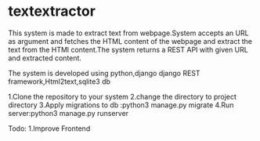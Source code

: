# textextractor
This system is made to extract text from webpage.System accepts an URL as argument and fetches the HTML content of the webpage and extract the text from the HTMl content.The system returns a REST API with given URL and extracted content.

The system is developed using python,django django REST framework,Html2text,sqlite3 db

1.Clone the repository to your system
2.change the directory to project directory
3.Apply migrations to db :python3 manage.py migrate
4.Run server:python3 manage.py runserver


Todo:
1.Improve Frontend
